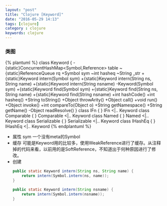 ```yaml
---
layout: "post"
title: "Clojure [Keyword]"
date: "2016-05-29 14:13"
tags: [clojure]
category : clojure
keywords: clojure
---
```

### 类图

{% plantuml %}
class Keyword {
	-{static}ConcurrentHashMap<Symbol,Reference<Keyword>> table
	~{static}ReferenceQueue rq
	+Symbol sym
	~int hasheq
	~String _str
	+{static}Keyword intern(Symbol sym)
	+{static}Keyword intern(String ns, String name)
	+{static}Keyword intern(String nsname)
	-Keyword(Symbol sym)
	+{static}Keyword find(Symbol sym)
	+{static}Keyword find(String ns, String name)
	+{static}Keyword find(String nsname)
	+int hashCode()
	+int hasheq()
	+String toString()
	+Object throwArity()
	+Object call()
	+void run()
	+Object invoke()
	+int compareTo(Object o)
	+String getNamespace()
	+String getName()
	-Object readResolve()
}
class IFn {
}
IFn <|.. Keyword
class Comparable {
}
Comparable <|.. Keyword
class Named {
}
Named <|.. Keyword
class Serializable {
}
Serializable <|.. Keyword
class IHashEq {
}
IHashEq <|.. Keyword
{% endplantuml %}

+ 属性
  sym 一个没有meta的Symbol
+ 缓存
  可能是Keyword用的比较多，使用WeakReference进行了缓存。从注释掉的代码来看，以前用的是SoftReference，不知道出于何种原因进行了修改。
+ 创建
	```java
	public static Keyword intern(String ns, String name) {
		return intern(Symbol.intern(ns, name));
	}

	public static Keyword intern(String nsname) {
		return intern(Symbol.intern(nsname));
	}
	```
